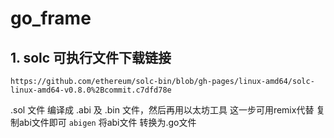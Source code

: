 # go_frame

## 1. solc 可执行文件下载链接 
```https://github.com/ethereum/solc-bin/blob/gh-pages/linux-amd64/solc-linux-amd64-v0.8.0%2Bcommit.c7dfd78e```  

 .sol 文件 编译成 .abi 及 .bin 文件，然后再用以太坊工具   这一步可用remix代替 复制abi文件即可
 ``abigen`` 将abi文件 转换为.go文件 